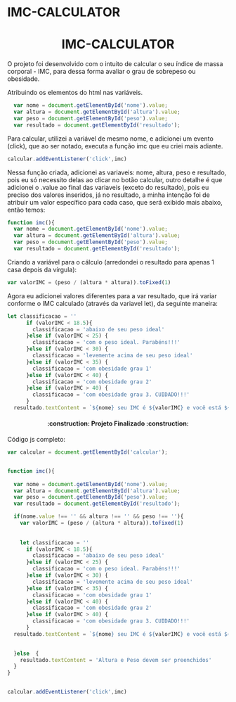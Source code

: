 # IMC-CALCULATOR
<h1 align="center"> IMC-CALCULATOR </h1>

O projeto foi desenvolvido com o intuito de calcular o seu índice de massa corporal - IMC, para dessa forma avaliar o grau de sobrepeso ou obesidade.





Atribuindo os elementos do html nas variáveis.
~~~javascript
  var nome = document.getElementById('nome').value;
  var altura = document.getElementById('altura').value;
  var peso = document.getElementById('peso').value;
  var resultado = document.getElementById('resultado');
~~~

Para calcular, utilizei a variável de mesmo nome, e adicionei um evento (click), que ao ser notado, executa a função imc que eu criei mais adiante.
~~~javascript
calcular.addEventListener('click',imc)
~~~

Nessa função criada, adicionei as variaveis: nome, altura, peso e resultado, pois eu só necessito delas ao clicar no botão calcular, outro detalhe
é que adicionei o .value ao final das variaveis (exceto do resultado), pois eu preciso dos valores inseridos, já no resultado, a minha intenção foi
de atribuir um valor específico para cada caso, que será exibido mais abaixo, então temos:
~~~javascript
function imc(){
  var nome = document.getElementById('nome').value;
  var altura = document.getElementById('altura').value;
  var peso = document.getElementById('peso').value;
  var resultado = document.getElementById('resultado');
~~~


Criando a variável para o cálculo (arredondei o resultado para apenas 1 casa depois da vírgula):
~~~javascript
var valorIMC = (peso / (altura * altura)).toFixed(1)
~~~


Agora eu adicionei valores diferentes para a var resultado, que irá variar conforme o IMC calculado (através da variavel let), da seguinte maneira:
~~~javascript
let classificacao = ''
      if (valorIMC < 18.5){
        classificacao = 'abaixo de seu peso ideal'
      }else if (valorIMC < 25) {
        classificacao = 'com o peso ideal. Parabéns!!!'
      }else if (valorIMC < 30) {
        classificacao = 'levemente acima de seu peso ideal'
      }else if (valorIMC < 35) {
        classificacao = 'com obesidade grau 1'
      }else if (valorIMC < 40) {
        classificacao = 'com obesidade grau 2'
      }else if (valorIMC > 40) {
        classificacao = 'com obesidade grau 3. CUIDADO!!!'
      }
  resultado.textContent = `${nome} seu IMC é ${valorIMC} e você está ${classificacao}`
~~~

<h4 align="center"> 
    :construction:  Projeto Finalizado :construction:
</h4>


Código js completo:
~~~javascript
var calcular = document.getElementById('calcular');


function imc(){
  
  var nome = document.getElementById('nome').value;
  var altura = document.getElementById('altura').value;
  var peso = document.getElementById('peso').value;
  var resultado = document.getElementById('resultado');

  if(nome.value !== '' && altura !== '' && peso !== ''){
    var valorIMC = (peso / (altura * altura)).toFixed(1)
    
    
    let classificacao = ''
      if (valorIMC < 18.5){
        classificacao = 'abaixo de seu peso ideal'
      }else if (valorIMC < 25) {
        classificacao = 'com o peso ideal. Parabéns!!!'
      }else if (valorIMC < 30) {
        classificacao = 'levemente acima de seu peso ideal'
      }else if (valorIMC < 35) {
        classificacao = 'com obesidade grau 1'
      }else if (valorIMC < 40) {
        classificacao = 'com obesidade grau 2'
      }else if (valorIMC > 40) {
        classificacao = 'com obesidade grau 3. CUIDADO!!!'
      }
  resultado.textContent = `${nome} seu IMC é ${valorIMC} e você está ${classificacao}`
    

  }else  {
    resultado.textContent = 'Altura e Peso devem ser preenchidos'
  }
}


calcular.addEventListener('click',imc)
~~~


